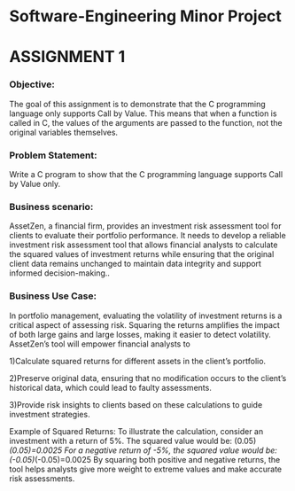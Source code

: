 # Software-Engineering Minor Project
# ASSIGNMENT 1
### Objective:
The goal of this assignment is to demonstrate that the C programming language only supports Call by Value. This means that when a function is called in C, the values of the arguments are passed to the function, 
not the original variables themselves.

### Problem Statement:
Write a C program to show that the C programming language supports Call by Value only.

### Business scenario:
AssetZen, a financial firm, provides an investment risk assessment tool for clients to evaluate their portfolio performance. It needs to develop a reliable investment risk assessment tool that
allows financial analysts to calculate the squared values of investment returns while ensuring that the original client data remains unchanged to maintain data integrity and support informed decision-making..

### Business Use Case:
In portfolio management, evaluating the volatility of investment returns is a critical aspect of assessing risk. Squaring the returns amplifies the impact of both large gains and large losses,
making it easier to detect volatility. AssetZen’s tool will empower financial analysts to

1)Calculate squared returns for different assets in the client’s portfolio.

2)Preserve original data, ensuring that no modification occurs to the client’s historical data, which could lead to faulty assessments.

3)Provide risk insights to clients based on these calculations to guide investment strategies.

Example of Squared Returns:
To illustrate the calculation, consider an investment with a return of 5%. The squared value would be:
(0.05)*(0.05)=0.0025
For a negative return of -5%, the squared value would be:
(-0.05)*(-0.05)=0.0025
By squaring both positive and negative returns, the tool helps analysts give more weight to extreme values and make accurate risk assessments.
